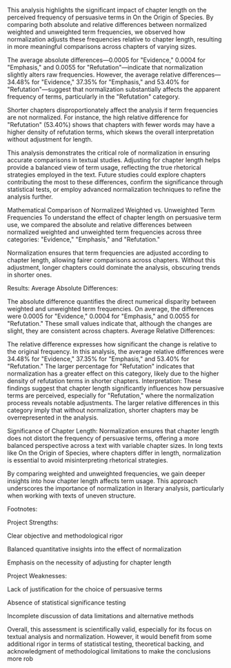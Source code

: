 This analysis highlights the significant impact of chapter length on the perceived frequency of persuasive terms in On the Origin of Species. By comparing both absolute and relative differences between normalized weighted and unweighted term frequencies, we observed how normalization adjusts these frequencies relative to chapter length, resulting in more meaningful comparisons across chapters of varying sizes.

The average absolute differences—0.0005 for "Evidence," 0.0004 for "Emphasis," and 0.0055 for "Refutation"—indicate that normalization slightly alters raw frequencies. However, the average relative differences—34.48% for "Evidence," 37.35% for "Emphasis," and 53.40% for "Refutation"—suggest that normalization substantially affects the apparent frequency of terms, particularly in the "Refutation" category.

Shorter chapters disproportionately affect the analysis if term frequencies are not normalized. For instance, the high relative difference for "Refutation" (53.40%) shows that chapters with fewer words may have a higher density of refutation terms, which skews the overall interpretation without adjustment for length.

This analysis demonstrates the critical role of normalization in ensuring accurate comparisons in textual studies. Adjusting for chapter length helps provide a balanced view of term usage, reflecting the true rhetorical strategies employed in the text. Future studies could explore chapters contributing the most to these differences, confirm the significance through statistical tests, or employ advanced normalization techniques to refine the analysis further.

Mathematical Comparison of Normalized Weighted vs. Unweighted Term Frequencies
To understand the effect of chapter length on persuasive term use, we compared the absolute and relative differences between normalized weighted and unweighted term frequencies across three categories: "Evidence," "Emphasis," and "Refutation."

Normalization ensures that term frequencies are adjusted according to chapter length, allowing fairer comparisons across chapters. Without this adjustment, longer chapters could dominate the analysis, obscuring trends in shorter ones.

Results:
Average Absolute Differences:

The absolute difference quantifies the direct numerical disparity between weighted and unweighted term frequencies. On average, the differences were 0.0005 for "Evidence," 0.0004 for "Emphasis," and 0.0055 for "Refutation." These small values indicate that, although the changes are slight, they are consistent across chapters.
Average Relative Differences:

The relative difference expresses how significant the change is relative to the original frequency. In this analysis, the average relative differences were 34.48% for "Evidence," 37.35% for "Emphasis," and 53.40% for "Refutation." The larger percentage for "Refutation" indicates that normalization has a greater effect on this category, likely due to the higher density of refutation terms in shorter chapters.
Interpretation:
These findings suggest that chapter length significantly influences how persuasive terms are perceived, especially for "Refutation," where the normalization process reveals notable adjustments. The larger relative differences in this category imply that without normalization, shorter chapters may be overrepresented in the analysis.

Significance of Chapter Length:
Normalization ensures that chapter length does not distort the frequency of persuasive terms, offering a more balanced perspective across a text with variable chapter sizes. In long texts like On the Origin of Species, where chapters differ in length, normalization is essential to avoid misinterpreting rhetorical strategies.

By comparing weighted and unweighted frequencies, we gain deeper insights into how chapter length affects term usage. This approach underscores the importance of normalization in literary analysis, particularly when working with texts of uneven structure.

Footnotes: 

Project Strengths:

Clear objective and methodological rigor

Balanced quantitative insights into the effect of normalization

Emphasis on the necessity of adjusting for chapter length


Project Weaknesses:

Lack of justification for the choice of persuasive terms

Absence of statistical significance testing

Incomplete discussion of data limitations and alternative methods

Overall, this assessment is scientifically valid, especially for its focus on textual analysis and normalization. However, it would benefit from some additional rigor in terms of statistical testing, theoretical backing, and acknowledgment of methodological limitations to make the conclusions more rob

